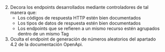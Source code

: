 2. Decora los endpoints desarrollados mediante controladores de tal manera que:
    * Los códigos de respuesta HTTP estén bien documentados
    * Los tipos de datos de respuesta estén bien documentados
    * Los endpoints que se refieren a un mismo recurso estén agrupados dentro de un mismo Tag
3. Oculta el endpoint de generación de números aleatorios del apartado 4.2 de la documentación OpenApi.